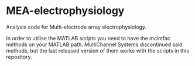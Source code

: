# MEA-electrophysiology

 Analysis code for Multi-electrode array electrophysiology.

 In order to utilise the MATLAB scripts you need to have the mcintfac methods on your MATLAB path.
 MultiChannel Systems discontinued said methods, but the last released version of them works with the scripts in this repository.
